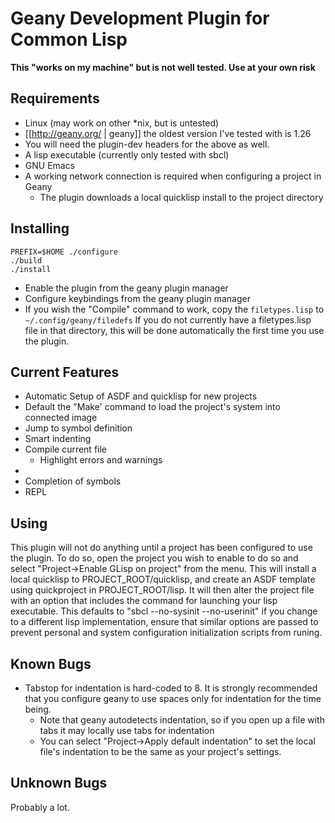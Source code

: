 Geany Development Plugin for Common Lisp
========================================

**This "works on my machine" but is not well tested.  Use at your own risk**

Requirements
------------

* Linux (may work on other \*nix, but is untested)
* [[http://geany.org/ | geany]] the oldest version I've tested with is 1.26
* You will need the plugin-dev headers for the above as well.
* A lisp executable (currently only tested with sbcl)
* GNU Emacs
* A working network connection is required when configuring a project in Geany
  * The plugin downloads a local quicklisp install to the project directory

Installing
----------

```
PREFIX=$HOME ./configure
./build
./install
```

* Enable the plugin from the geany plugin manager
* Configure keybindings from the geany plugin manager
* If you wish the "Compile" command to work, copy the `filetypes.lisp` to
  `~/.config/geany/filedefs` If you do not currently have a filetypes.lisp
  file in that directory, this will be done automatically the first time you
  use the plugin.

Current Features
----------------

* Automatic Setup of ASDF and quicklisp for new projects
* Default the "Make' command to load the project's system into connected image
* Jump to symbol definition
* Smart indenting
* Compile current file
  * Highlight errors and warnings
* 
* Completion of symbols
* REPL

Using
-----

This plugin will not do anything until a project has been configured to use the plugin.
To do so, open the project you wish to enable to do so and select "Project->Enable GLisp
on project" from the menu.  This will install a local quicklisp to PROJECT_ROOT/quicklisp,
and create an ASDF template using quickproject in PROJECT_ROOT/lisp.  It will then alter
the project file with an option that includes the command for launching your lisp
executable.  This defaults to "sbcl --no-sysinit --no-userinit" if you change to a
different lisp implementation, ensure that similar options are passed to prevent personal
and system configuration initialization scripts from runing.

Known Bugs
----------

* Tabstop for indentation is hard-coded to 8.  It is strongly recommended that you
  configure geany to use spaces only for indentation for the time being.
   * Note that geany autodetects indentation, so if you open up a file with tabs it may
     locally use tabs for indentation
   * You can select "Project->Apply default indentation" to set the local file's
     indentation to be the same as your project's settings.

Unknown Bugs
------------

Probably a lot.
